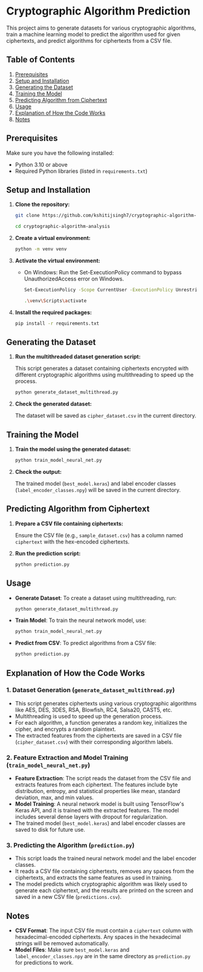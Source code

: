 # Cryptographic Algorithm Prediction

This project aims to generate datasets for various cryptographic algorithms, train a machine learning model to predict the algorithm used for given ciphertexts, and predict algorithms for ciphertexts from a CSV file.

## Table of Contents

1. [Prerequisites](#prerequisites)
2. [Setup and Installation](#setup-and-installation)
3. [Generating the Dataset](#generating-the-dataset)
4. [Training the Model](#training-the-model)
5. [Predicting Algorithm from Ciphertext](#predicting-algorithm-from-ciphertext)
6. [Usage](#usage)
7. [Explanation of How the Code Works](#explanation-of-how-the-code-works)
8. [Notes](#notes)

## Prerequisites

Make sure you have the following installed:

- Python 3.10 or above
- Required Python libraries (listed in `requirements.txt`)

## Setup and Installation

1. **Clone the repository:**

    ```bash
    git clone https://github.com/kshitijsingh7/cryptographic-algorithm-analysis.git
    ```
    ```bash
    cd cryptographic-algorithm-analysis
    ```

2. **Create a virtual environment:**

    ```bash
    python -m venv venv
    ```

3. **Activate the virtual environment:**

    - On Windows: Run the Set-ExecutionPolicy command to bypass UnauthorizedAccess error on Windows.

        ```bash
        Set-ExecutionPolicy -Scope CurrentUser -ExecutionPolicy Unrestricted
        ```
        ```bash
        .\venv\Scripts\activate
        ```

4. **Install the required packages:**

    ```bash
    pip install -r requirements.txt
    ```

## Generating the Dataset

1. **Run the multithreaded dataset generation script:**

    This script generates a dataset containing ciphertexts encrypted with different cryptographic algorithms using multithreading to speed up the process.

    ```bash
    python generate_dataset_multithread.py
    ```

2. **Check the generated dataset:**

    The dataset will be saved as `cipher_dataset.csv` in the current directory.

## Training the Model

1. **Train the model using the generated dataset:**

    ```bash
    python train_model_neural_net.py
    ```

2. **Check the output:**

    The trained model (`best_model.keras`) and label encoder classes (`label_encoder_classes.npy`) will be saved in the current directory.

## Predicting Algorithm from Ciphertext

1. **Prepare a CSV file containing ciphertexts:**

    Ensure the CSV file (e.g., `sample_dataset.csv`) has a column named `ciphertext` with the hex-encoded ciphertexts.

2. **Run the prediction script:**

    ```bash
    python prediction.py
    ```

## Usage

- **Generate Dataset**: To create a dataset using multithreading, run:

    ```bash
    python generate_dataset_multithread.py
    ```

- **Train Model**: To train the neural network model, use:

    ```bash
    python train_model_neural_net.py
    ```

- **Predict from CSV**: To predict algorithms from a CSV file:

    ```bash
    python prediction.py
    ```

## Explanation of How the Code Works

### 1. Dataset Generation (`generate_dataset_multithread.py`)

- This script generates ciphertexts using various cryptographic algorithms like AES, DES, 3DES, RSA, Blowfish, RC4, Salsa20, CAST5, etc.
- Multithreading is used to speed up the generation process.
- For each algorithm, a function generates a random key, initializes the cipher, and encrypts a random plaintext.
- The extracted features from the ciphertexts are saved in a CSV file (`cipher_dataset.csv`) with their corresponding algorithm labels.

### 2. Feature Extraction and Model Training (`train_model_neural_net.py`)

- **Feature Extraction**: The script reads the dataset from the CSV file and extracts features from each ciphertext. The features include byte distribution, entropy, and statistical properties like mean, standard deviation, max, and min values.
- **Model Training**: A neural network model is built using TensorFlow's Keras API, and it is trained with the extracted features. The model includes several dense layers with dropout for regularization.
- The trained model (`best_model.keras`) and label encoder classes are saved to disk for future use.

### 3. Predicting the Algorithm (`prediction.py`)

- This script loads the trained neural network model and the label encoder classes.
- It reads a CSV file containing ciphertexts, removes any spaces from the ciphertexts, and extracts the same features as used in training.
- The model predicts which cryptographic algorithm was likely used to generate each ciphertext, and the results are printed on the screen and saved in a new CSV file (`predictions.csv`).

## Notes

- **CSV Format**: The input CSV file must contain a `ciphertext` column with hexadecimal-encoded ciphertexts. Any spaces in the hexadecimal strings will be removed automatically.
- **Model Files**: Make sure `best_model.keras` and `label_encoder_classes.npy` are in the same directory as `prediction.py` for predictions to work.
